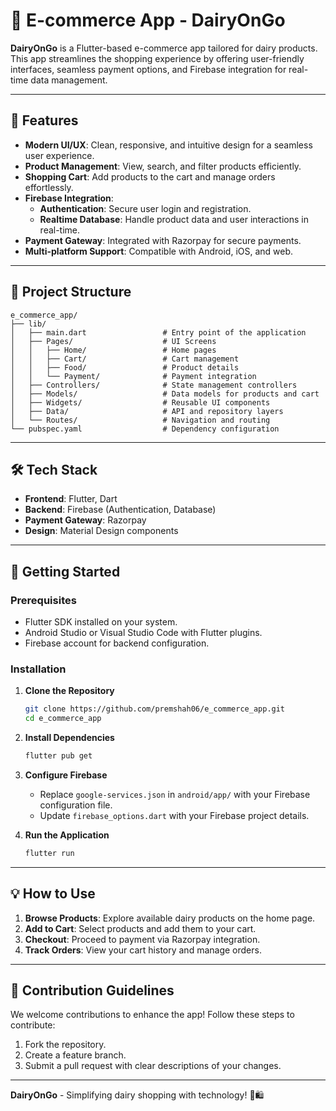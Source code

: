 # 🛒 E-commerce App - DairyOnGo

**DairyOnGo** is a Flutter-based e-commerce app tailored for dairy products. This app streamlines the shopping experience by offering user-friendly interfaces, seamless payment options, and Firebase integration for real-time data management.

---

## 🚀 Features

- **Modern UI/UX**: Clean, responsive, and intuitive design for a seamless user experience.
- **Product Management**: View, search, and filter products efficiently.
- **Shopping Cart**: Add products to the cart and manage orders effortlessly.
- **Firebase Integration**:
  - **Authentication**: Secure user login and registration.
  - **Realtime Database**: Handle product data and user interactions in real-time.
- **Payment Gateway**: Integrated with Razorpay for secure payments.
- **Multi-platform Support**: Compatible with Android, iOS, and web.

---

## 📂 Project Structure

```plaintext
e_commerce_app/
├── lib/
│   ├── main.dart                 # Entry point of the application
│   ├── Pages/                    # UI Screens
│   │   ├── Home/                 # Home pages
│   │   ├── Cart/                 # Cart management
│   │   ├── Food/                 # Product details
│   │   └── Payment/              # Payment integration
│   ├── Controllers/              # State management controllers
│   ├── Models/                   # Data models for products and cart
│   ├── Widgets/                  # Reusable UI components
│   ├── Data/                     # API and repository layers
│   └── Routes/                   # Navigation and routing
└── pubspec.yaml                  # Dependency configuration
```

---

## 🛠️ Tech Stack

- **Frontend**: Flutter, Dart
- **Backend**: Firebase (Authentication, Database)
- **Payment Gateway**: Razorpay
- **Design**: Material Design components

---

## 🎯 Getting Started

### Prerequisites

- Flutter SDK installed on your system.
- Android Studio or Visual Studio Code with Flutter plugins.
- Firebase account for backend configuration.

### Installation

1. **Clone the Repository**
   ```bash
   git clone https://github.com/premshah06/e_commerce_app.git
   cd e_commerce_app
   ```

2. **Install Dependencies**
   ```bash
   flutter pub get
   ```

3. **Configure Firebase**
   - Replace `google-services.json` in `android/app/` with your Firebase configuration file.
   - Update `firebase_options.dart` with your Firebase project details.

4. **Run the Application**
   ```bash
   flutter run
   ```

---

## 💡 How to Use

1. **Browse Products**: Explore available dairy products on the home page.
2. **Add to Cart**: Select products and add them to your cart.
3. **Checkout**: Proceed to payment via Razorpay integration.
4. **Track Orders**: View your cart history and manage orders.

---

## 🤝 Contribution Guidelines

We welcome contributions to enhance the app! Follow these steps to contribute:
1. Fork the repository.
2. Create a feature branch.
3. Submit a pull request with clear descriptions of your changes.

---

**DairyOnGo** - Simplifying dairy shopping with technology! 🥛🛍️
